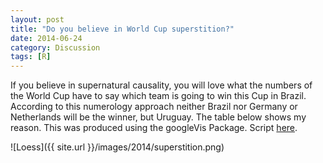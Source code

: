 ```yaml
---
layout: post
title: "Do you believe in World Cup superstition?" 
date: 2014-06-24
category: Discussion
tags: [R]
---
```


If you believe in supernatural causality, you will love what the numbers of the World Cup have to say which team is going to win this Cup in Brazil. According to this numerology approach neither Brazil nor Germany or Netherlands will be the winner, but Uruguay. The table below shows my reason. This was produced using the googleVis Package. Script [here](https://gist.github.com/danielmarcelino/83faf0e03c41fe6df857#file-superstition-r).

![Loess]({{ site.url }}/images/2014/superstition.png)